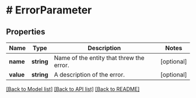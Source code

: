 # # ErrorParameter

## Properties

Name | Type | Description | Notes
------------ | ------------- | ------------- | -------------
**name** | **string** | Name of the entity that threw the error. | [optional]
**value** | **string** | A description of the error. | [optional]

[[Back to Model list]](../../README.md#models) [[Back to API list]](../../README.md#endpoints) [[Back to README]](../../README.md)
